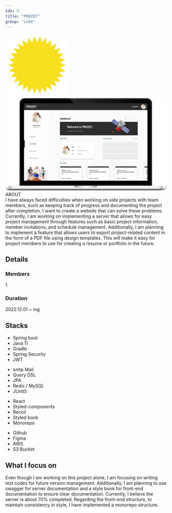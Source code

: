 ```yaml
---
idx: 5
title: "PROZET"
group: "side"
---
```


<div class="aboutWrap">
    <div class="aboutImgWrap">
    <div class="aboutImg">
    <div class="spark">
    <img src="./images/spark.png">
    </div>
    <div class="main">
    <img src="./images/prozet/prozetMain.png">
    </div>
    </div>
    </div>
    <div class="about">
    <div class="aboutTitle">
    ABOUT
    </div>
    <div class="aboutContent">
    I have always faced difficulties when working on side projects with team members, such as keeping track of progress and documenting the project after completion. I want to create a website that can solve these problems. Currently, I am working on implementing a server that allows for easy project management through features such as basic project information, member invitations, and schedule management. Additionally, I am planning to implement a feature that allows users to export project-related content in the form of a PDF file using design templates. This will make it easy for project members to use for creating a resume or portfolio in the future.
    </div>
    </div>
</div>

## Details

### Members

1

### Duration

2022.12.01 ~ ing

## Stacks

<div class='stackWrap'>
   <div class="stacks">
        <ul class="stacksList">
            <li>Spring boot</li>
            <li>Java 11</li>
            <li>Gradle</li>
            <li>Spring Security</li>
            <li>JWT</li>
        </ul>
    </div>
    <div class="stacks">
        <ul class="stacksList">
            <li>smtp Mail</li>
            <li>Query DSL</li>
            <li>JPA</li>
            <li>Redis / MySQL</li>
            <li>JUnit5</li>
        </ul>
    </div>
    <div class="stacks">
        <ul class="stacksList">
            <li>React</li>
            <li>Styled-components</li>
            <li>Recoil</li>
            <li>Styled book
            <li>Monorepo</li>
        </ul>
    </div>
    <div class="stacks">
        <ul class="stacksList">
            <li>Github</li>
            <li>Figma</li>
            <li>AWS</li>
            <li>S3 Bucket</li>
        </ul>
   </div> 
   </div> 
</div>

## What I focus on

Even though I am working on this project alone, I am focusing on writing test codes for future version management. Additionally, I am planning to use swagger for server documentation and a style book for front-end documentation to ensure clear documentation. Currently, I believe the server is about 70% completed. Regarding the front-end structure, to maintain consistency in style, I have implemented a monorepo structure.
